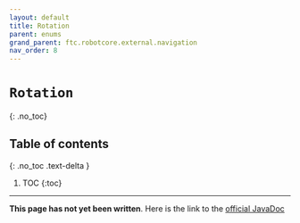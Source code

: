 ```yaml
---
layout: default
title: Rotation
parent: enums
grand_parent: ftc.robotcore.external.navigation
nav_order: 8
---
```

# `Rotation`
{: .no_toc}

## Table of contents
{: .no_toc .text-delta }

1. TOC
{:toc}
---
**This page has not yet been written**. Here is the link to the [official JavaDoc](https://ftctechnh.github.io/ftc_app/doc/javadoc/org/firstinspires/ftc/robotcore/external/navigation/Rotation.html)
        